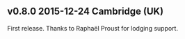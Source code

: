 v0.8.0 2015-12-24 Cambridge (UK)
--------------------------------

First release. Thanks to Raphaël Proust for lodging support.
